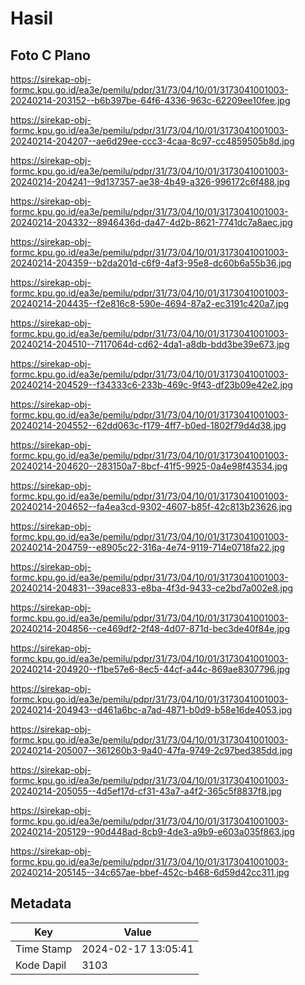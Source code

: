 # Hasil

## Foto C Plano

https://sirekap-obj-formc.kpu.go.id/ea3e/pemilu/pdpr/31/73/04/10/01/3173041001003-20240214-203152--b6b397be-64f6-4336-963c-62209ee10fee.jpg

https://sirekap-obj-formc.kpu.go.id/ea3e/pemilu/pdpr/31/73/04/10/01/3173041001003-20240214-204207--ae6d29ee-ccc3-4caa-8c97-cc4859505b8d.jpg

https://sirekap-obj-formc.kpu.go.id/ea3e/pemilu/pdpr/31/73/04/10/01/3173041001003-20240214-204241--9d137357-ae38-4b49-a326-996172c6f488.jpg

https://sirekap-obj-formc.kpu.go.id/ea3e/pemilu/pdpr/31/73/04/10/01/3173041001003-20240214-204332--8946436d-da47-4d2b-8621-7741dc7a8aec.jpg

https://sirekap-obj-formc.kpu.go.id/ea3e/pemilu/pdpr/31/73/04/10/01/3173041001003-20240214-204359--b2da201d-c6f9-4af3-95e8-dc60b6a55b36.jpg

https://sirekap-obj-formc.kpu.go.id/ea3e/pemilu/pdpr/31/73/04/10/01/3173041001003-20240214-204435--f2e816c8-590e-4694-87a2-ec3191c420a7.jpg

https://sirekap-obj-formc.kpu.go.id/ea3e/pemilu/pdpr/31/73/04/10/01/3173041001003-20240214-204510--7117064d-cd62-4da1-a8db-bdd3be39e673.jpg

https://sirekap-obj-formc.kpu.go.id/ea3e/pemilu/pdpr/31/73/04/10/01/3173041001003-20240214-204529--f34333c6-233b-469c-9f43-df23b09e42e2.jpg

https://sirekap-obj-formc.kpu.go.id/ea3e/pemilu/pdpr/31/73/04/10/01/3173041001003-20240214-204552--62dd063c-f179-4ff7-b0ed-1802f79d4d38.jpg

https://sirekap-obj-formc.kpu.go.id/ea3e/pemilu/pdpr/31/73/04/10/01/3173041001003-20240214-204620--283150a7-8bcf-41f5-9925-0a4e98f43534.jpg

https://sirekap-obj-formc.kpu.go.id/ea3e/pemilu/pdpr/31/73/04/10/01/3173041001003-20240214-204652--fa4ea3cd-9302-4607-b85f-42c813b23626.jpg

https://sirekap-obj-formc.kpu.go.id/ea3e/pemilu/pdpr/31/73/04/10/01/3173041001003-20240214-204759--e8905c22-316a-4e74-9119-714e0718fa22.jpg

https://sirekap-obj-formc.kpu.go.id/ea3e/pemilu/pdpr/31/73/04/10/01/3173041001003-20240214-204831--39ace833-e8ba-4f3d-9433-ce2bd7a002e8.jpg

https://sirekap-obj-formc.kpu.go.id/ea3e/pemilu/pdpr/31/73/04/10/01/3173041001003-20240214-204856--ce469df2-2f48-4d07-871d-bec3de40f84e.jpg

https://sirekap-obj-formc.kpu.go.id/ea3e/pemilu/pdpr/31/73/04/10/01/3173041001003-20240214-204920--f1be57e6-8ec5-44cf-a44c-869ae8307796.jpg

https://sirekap-obj-formc.kpu.go.id/ea3e/pemilu/pdpr/31/73/04/10/01/3173041001003-20240214-204943--d461a6bc-a7ad-4871-b0d9-b58e16de4053.jpg

https://sirekap-obj-formc.kpu.go.id/ea3e/pemilu/pdpr/31/73/04/10/01/3173041001003-20240214-205007--361260b3-9a40-47fa-9749-2c97bed385dd.jpg

https://sirekap-obj-formc.kpu.go.id/ea3e/pemilu/pdpr/31/73/04/10/01/3173041001003-20240214-205055--4d5ef17d-cf31-43a7-a4f2-365c5f8837f8.jpg

https://sirekap-obj-formc.kpu.go.id/ea3e/pemilu/pdpr/31/73/04/10/01/3173041001003-20240214-205129--90d448ad-8cb9-4de3-a9b9-e603a035f863.jpg

https://sirekap-obj-formc.kpu.go.id/ea3e/pemilu/pdpr/31/73/04/10/01/3173041001003-20240214-205145--34c657ae-bbef-452c-b468-6d59d42cc311.jpg


## Metadata

| Key        | Value               |
| ---------- | ------------------- |
| Time Stamp | 2024-02-17 13:05:41 |
| Kode Dapil | 3103                |



